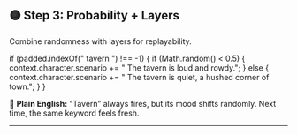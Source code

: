 ## 🟡 Step 3: Probability + Layers

Combine randomness with layers for replayability.

if (padded.indexOf(" tavern ") !== -1) {
if (Math.random() < 0.5) {
context.character.scenario += " The tavern is loud and rowdy.";
} else {
context.character.scenario += " The tavern is quiet, a hushed corner of town.";
}
}

📖 **Plain English:**
“Tavern” always fires, but its mood shifts randomly. Next time, the same keyword feels fresh.

---
